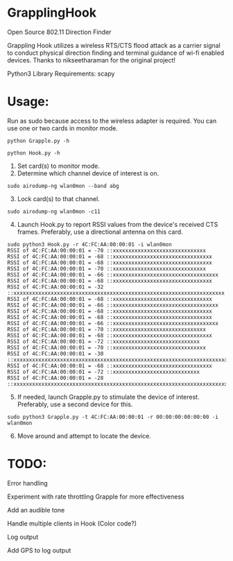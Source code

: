 # GrapplingHook
Open Source 802.11 Direction Finder

Grappling Hook utilizes a wireless RTS/CTS flood attack as a carrier signal to conduct physical direction finding and terminal guidance of wi-fi enabled devices. Thanks to nikseetharaman for the original project!

Python3 Library Requirements:
scapy

# Usage:
Run as sudo because access to the wireless adapter is required.
You can use one or two cards in monitor mode.

`python Grapple.py -h`

`python Hook.py -h`

1. Set card(s) to monitor mode.
2. Determine which channel device of interest is on.

`sudo airodump-ng wlan0mon --band abg`

3. Lock card(s) to that channel.

`sudo airodump-ng wlan0mon -c11`

4. Launch Hook.py to report RSSI values from the device's received CTS frames. Preferably, use a directional antenna on this card.

```
sudo python3 Hook.py -r 4C:FC:AA:00:00:01 -i wlan0mon
RSSI of 4C:FC:AA:00:00:01 = -70 ::xxxxxxxxxxxxxxxxxxxxxxxxxxxxxx
RSSI of 4C:FC:AA:00:00:01 = -68 ::xxxxxxxxxxxxxxxxxxxxxxxxxxxxxxxx
RSSI of 4C:FC:AA:00:00:01 = -68 ::xxxxxxxxxxxxxxxxxxxxxxxxxxxxxxxx
RSSI of 4C:FC:AA:00:00:01 = -70 ::xxxxxxxxxxxxxxxxxxxxxxxxxxxxxx
RSSI of 4C:FC:AA:00:00:01 = -66 ::xxxxxxxxxxxxxxxxxxxxxxxxxxxxxxxxxx
RSSI of 4C:FC:AA:00:00:01 = -68 ::xxxxxxxxxxxxxxxxxxxxxxxxxxxxxxxx
RSSI of 4C:FC:AA:00:00:01 = -32 ::xxxxxxxxxxxxxxxxxxxxxxxxxxxxxxxxxxxxxxxxxxxxxxxxxxxxxxxxxxxxxxxxxxxx
RSSI of 4C:FC:AA:00:00:01 = -68 ::xxxxxxxxxxxxxxxxxxxxxxxxxxxxxxxx
RSSI of 4C:FC:AA:00:00:01 = -66 ::xxxxxxxxxxxxxxxxxxxxxxxxxxxxxxxxxx
RSSI of 4C:FC:AA:00:00:01 = -68 ::xxxxxxxxxxxxxxxxxxxxxxxxxxxxxxxx
RSSI of 4C:FC:AA:00:00:01 = -68 ::xxxxxxxxxxxxxxxxxxxxxxxxxxxxxxxx
RSSI of 4C:FC:AA:00:00:01 = -66 ::xxxxxxxxxxxxxxxxxxxxxxxxxxxxxxxxxx
RSSI of 4C:FC:AA:00:00:01 = -70 ::xxxxxxxxxxxxxxxxxxxxxxxxxxxxxx
RSSI of 4C:FC:AA:00:00:01 = -68 ::xxxxxxxxxxxxxxxxxxxxxxxxxxxxxxxx
RSSI of 4C:FC:AA:00:00:01 = -72 ::xxxxxxxxxxxxxxxxxxxxxxxxxxxx
RSSI of 4C:FC:AA:00:00:01 = -70 ::xxxxxxxxxxxxxxxxxxxxxxxxxxxxxx
RSSI of 4C:FC:AA:00:00:01 = -30 ::xxxxxxxxxxxxxxxxxxxxxxxxxxxxxxxxxxxxxxxxxxxxxxxxxxxxxxxxxxxxxxxxxxxxxx
RSSI of 4C:FC:AA:00:00:01 = -68 ::xxxxxxxxxxxxxxxxxxxxxxxxxxxxxxxx
RSSI of 4C:FC:AA:00:00:01 = -72 ::xxxxxxxxxxxxxxxxxxxxxxxxxxxx
RSSI of 4C:FC:AA:00:00:01 = -28 ::xxxxxxxxxxxxxxxxxxxxxxxxxxxxxxxxxxxxxxxxxxxxxxxxxxxxxxxxxxxxxxxxxxxxxxxx
```
5. If needed, launch Grapple.py to stimulate the device of interest. Preferably, use a second device for this.

`sudo python3 Grapple.py -t 4C:FC:AA:00:00:01 -r 00:00:00:00:00:00 -i wlan0mon`

6. Move around and attempt to locate the device.

# TODO:

Error handling

Experiment with rate throttling Grapple for more effectiveness

Add an audible tone

Handle multiple clients in Hook (Color code?)

Log output

Add GPS to log output

